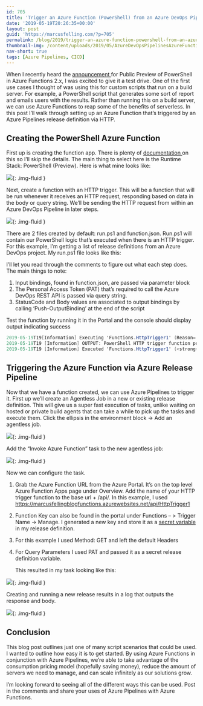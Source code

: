 ```yaml
---
id: 705
title: 'Trigger an Azure Function (PowerShell) from an Azure DevOps Pipeline'
date: '2019-05-19T20:26:35+00:00'
layout: post
guid: 'https://marcusfelling.com/?p=705'
permalink: /blog/2019/trigger-an-azure-function-powershell-from-an-azure-devops-pipeline/
thumbnail-img: /content/uploads/2019/05/AzureDevOpsPipelinesAzureFunctionsPowerShell.png
nav-short: true
tags: [Azure Pipelines, CICD]
---
```


When I recently heard the [announcement ](https://devblogs.microsoft.com/powershell/public-preview-of-powershell-in-azure-functions-2-x/) for Public Preview of PowerShell in Azure Functions 2.x, I was excited to give it a test drive. One of the first use cases I thought of was using this for custom scripts that run on a build server. For example, a PowerShell script that generates some sort of report and emails users with the results. Rather than running this on a build server, we can use Azure Functions to reap some of the benefits of serverless. In this post I’ll walk through setting up an Azure Function that’s triggered by an Azure Pipelines release definition via HTTP.

## Creating the PowerShell Azure Function

First up is creating the function app. There is plenty of [documentation ](https://docs.microsoft.com/en-us/azure/azure-functions/functions-create-first-azure-function)on this so I’ll skip the details. The main thing to select here is the Runtime Stack: PowerShell (Preview). Here is what mine looks like:

![](/content/uploads/2019/05/CreateFunction-488x1024.png){: .img-fluid }

Next, create a function with an HTTP trigger. This will be a function that will be run whenever it receives an HTTP request, responding based on data in the body or query string. We’ll be sending the HTTP request from within an Azure DevOps Pipeline in later steps.

![](/content/uploads/2019/05/TriggerFunction-1024x482.png){: .img-fluid }

There are 2 files created by default: run.ps1 and function.json. Run.ps1 will contain our PowerShell logic that’s executed when there is an HTTP trigger. For this example, I’m getting a list of release definitions from an Azure DevOps project. My run.ps1 file looks like this:

<script src="https://gist.github.com/MarcusFelling/968c78c366272b69e032225169e1edf4.js"></script>

I’ll let you read through the comments to figure out what each step does. The main things to note:

1. Input bindings, found in function.json, are passed via parameter block
2. The Personal Access Token (PAT) that’s required to call the Azure DevOps REST API is passed via query string.
3. StatusCode and Body values are associated to output bindings by calling ‘Push-OutputBinding’ at the end of the script

Test the function by running it in the Portal and the console should display output indicating success

```csharp
2019-05-19T19[Information] Executing 'Functions.HttpTrigger1' (Reason='This function was programmatically called via the host APIs.', Id=d5eb9d77)
2019-05-19T19 [Information] OUTPUT: PowerShell HTTP trigger function processed a request.
2019-05-19T19 [Information] Executed 'Functions.HttpTrigger1' (<strong>Succeeded</strong>, Id=d5eb9d77)
```

## Triggering the Azure Function via Azure Release Pipeline

Now that we have a function created, we can use Azure Pipelines to trigger it. First up we’ll create an Agentless Job in a new or existing release definition. This will give us a super fast execution of tasks, unlike waiting on hosted or private build agents that can take a while to pick up the tasks and execute them. Click the ellipsis in the environment block -> Add an agentless job.

![](/content/uploads/2019/05/AgentlessJob-1024x350.png){: .img-fluid }

Add the “Invoke Azure Function” task to the new agentless job:

![](/content/uploads/2019/05/InvokeAzureFunctionTask-1024x432.png){: .img-fluid }

Now we can configure the task.

1. Grab the Azure Function URL from the Azure Portal. It’s on the top level Azure Function Apps page under Overview. Add the name of your HTTP trigger function to the base url + /api/. In this example, I used https://marcusfellingblogfunctions.azurewebsites.net/api/HttpTrigger1
2. Function Key can also be found in the portal under Functions – &gt; Trigger Name -> Manage. I generated a new key and store it as a [secret variable](https://docs.microsoft.com/en-us/azure/devops/pipelines/process/variables?view=azure-devops&tabs=classic%2Cbatch#secret-variables) in my release definition.
3. For this example I used Method: GET and left the default Headers
4. For Query Parameters I used PAT and passed it as a secret release definition variable.  
       
    This resulted in my task looking like this:

![](/content/uploads/2019/05/InvokeAzureFunctionTaskConfigured-698x1024.png){: .img-fluid }

Creating and running a new release results in a log that outputs the response and body.

![](/content/uploads/2019/05/ReleaseLog-1024x331.png){: .img-fluid }

## Conclusion

This blog post outlines just one of many script scenarios that could be used. I wanted to outline how easy it is to get started. By using Azure Functions in conjunction with Azure Pipelines, we’re able to take advantage of the consumption pricing model (hopefully saving money), reduce the amount of servers we need to manage, and can scale infinitely as our solutions grow.

I’m looking forward to seeing all of the different ways this can be used. Post in the comments and share your uses of Azure Pipelines with Azure Functions.